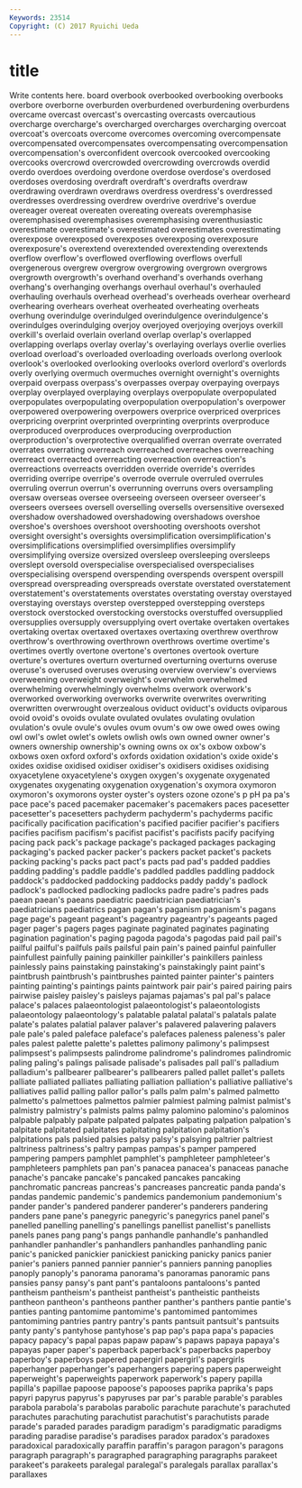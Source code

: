 ```yaml
---
Keywords: 23514 
Copyright: (C) 2017 Ryuichi Ueda
---
```


# title

Write contents here.
board overbook overbooked overbooking
overbooks overbore overborne overburden overburdened overburdening overburdens overcame overcast overcast's
overcasting overcasts overcautious overcharge overcharge's overcharged overcharges overcharging overcoat overcoat's
overcoats overcome overcomes overcoming overcompensate overcompensated overcompensates overcompensating overcompensation overcompensation's
overconfident overcook overcooked overcooking overcooks overcrowd overcrowded overcrowding overcrowds overdid
overdo overdoes overdoing overdone overdose overdose's overdosed overdoses overdosing overdraft
overdraft's overdrafts overdraw overdrawing overdrawn overdraws overdress overdress's overdressed overdresses
overdressing overdrew overdrive overdrive's overdue overeager overeat overeaten overeating overeats
overemphasise overemphasised overemphasises overemphasising overenthusiastic overestimate overestimate's overestimated overestimates overestimating
overexpose overexposed overexposes overexposing overexposure overexposure's overextend overextended overextending overextends
overflow overflow's overflowed overflowing overflows overfull overgenerous overgrew overgrow overgrowing
overgrown overgrows overgrowth overgrowth's overhand overhand's overhands overhang overhang's overhanging
overhangs overhaul overhaul's overhauled overhauling overhauls overhead overhead's overheads overhear
overheard overhearing overhears overheat overheated overheating overheats overhung overindulge overindulged
overindulgence overindulgence's overindulges overindulging overjoy overjoyed overjoying overjoys overkill overkill's
overlaid overlain overland overlap overlap's overlapped overlapping overlaps overlay overlay's
overlaying overlays overlie overlies overload overload's overloaded overloading overloads overlong
overlook overlook's overlooked overlooking overlooks overlord overlord's overlords overly overlying
overmuch overmuches overnight overnight's overnights overpaid overpass overpass's overpasses overpay
overpaying overpays overplay overplayed overplaying overplays overpopulate overpopulated overpopulates overpopulating
overpopulation overpopulation's overpower overpowered overpowering overpowers overprice overpriced overprices overpricing
overprint overprinted overprinting overprints overproduce overproduced overproduces overproducing overproduction overproduction's
overprotective overqualified overran overrate overrated overrates overrating overreach overreached overreaches
overreaching overreact overreacted overreacting overreaction overreaction's overreactions overreacts overridden override
override's overrides overriding overripe overripe's overrode overrule overruled overrules overruling
overrun overrun's overrunning overruns overs oversampling oversaw overseas oversee overseeing
overseen overseer overseer's overseers oversees oversell overselling oversells oversensitive oversexed
overshadow overshadowed overshadowing overshadows overshoe overshoe's overshoes overshoot overshooting overshoots
overshot oversight oversight's oversights oversimplification oversimplification's oversimplifications oversimplified oversimplifies oversimplify
oversimplifying oversize oversized oversleep oversleeping oversleeps overslept oversold overspecialise overspecialised
overspecialises overspecialising overspend overspending overspends overspent overspill overspread overspreading overspreads
overstate overstated overstatement overstatement's overstatements overstates overstating overstay overstayed overstaying
overstays overstep overstepped overstepping oversteps overstock overstocked overstocking overstocks overstuffed
oversupplied oversupplies oversupply oversupplying overt overtake overtaken overtakes overtaking overtax
overtaxed overtaxes overtaxing overthrew overthrow overthrow's overthrowing overthrown overthrows overtime
overtime's overtimes overtly overtone overtone's overtones overtook overture overture's overtures
overturn overturned overturning overturns overuse overuse's overused overuses overusing overview
overview's overviews overweening overweight overweight's overwhelm overwhelmed overwhelming overwhelmingly overwhelms
overwork overwork's overworked overworking overworks overwrite overwrites overwriting overwritten overwrought
overzealous oviduct oviduct's oviducts oviparous ovoid ovoid's ovoids ovulate ovulated
ovulates ovulating ovulation ovulation's ovule ovule's ovules ovum ovum's ow
owe owed owes owing owl owl's owlet owlet's owlets owlish
owls own owned owner owner's owners ownership ownership's owning owns
ox ox's oxbow oxbow's oxbows oxen oxford oxford's oxfords oxidation
oxidation's oxide oxide's oxides oxidise oxidised oxidiser oxidiser's oxidisers oxidises
oxidising oxyacetylene oxyacetylene's oxygen oxygen's oxygenate oxygenated oxygenates oxygenating oxygenation
oxygenation's oxymora oxymoron oxymoron's oxymorons oyster oyster's oysters ozone ozone's
p pH pa pa's pace pace's paced pacemaker pacemaker's pacemakers
paces pacesetter pacesetter's pacesetters pachyderm pachyderm's pachyderms pacific pacifically pacification
pacification's pacified pacifier pacifier's pacifiers pacifies pacifism pacifism's pacifist pacifist's
pacifists pacify pacifying pacing pack pack's package package's packaged packages
packaging packaging's packed packer packer's packers packet packet's packets packing
packing's packs pact pact's pacts pad pad's padded paddies padding
padding's paddle paddle's paddled paddles paddling paddock paddock's paddocked paddocking
paddocks paddy paddy's padlock padlock's padlocked padlocking padlocks padre padre's
padres pads paean paean's paeans paediatric paediatrician paediatrician's paediatricians paediatrics
pagan pagan's paganism paganism's pagans page page's pageant pageant's pageantry
pageantry's pageants paged pager pager's pagers pages paginate paginated paginates
paginating pagination pagination's paging pagoda pagoda's pagodas paid pail pail's
pailful pailful's pailfuls pails pailsful pain pain's pained painful painfuller
painfullest painfully paining painkiller painkiller's painkillers painless painlessly pains painstaking
painstaking's painstakingly paint paint's paintbrush paintbrush's paintbrushes painted painter painter's
painters painting painting's paintings paints paintwork pair pair's paired pairing
pairs pairwise paisley paisley's paisleys pajamas pajamas's pal pal's palace
palace's palaces palaeontologist palaeontologist's palaeontologists palaeontology palaeontology's palatable palatal palatal's
palatals palate palate's palates palatial palaver palaver's palavered palavering palavers
pale pale's paled paleface paleface's palefaces paleness paleness's paler pales
palest palette palette's palettes palimony palimony's palimpsest palimpsest's palimpsests palindrome
palindrome's palindromes palindromic paling paling's palings palisade palisade's palisades pall
pall's palladium palladium's pallbearer pallbearer's pallbearers palled pallet pallet's pallets
palliate palliated palliates palliating palliation palliation's palliative palliative's palliatives pallid
palling pallor pallor's palls palm palm's palmed palmetto palmetto's palmettoes
palmettos palmier palmiest palming palmist palmist's palmistry palmistry's palmists palms
palmy palomino palomino's palominos palpable palpably palpate palpated palpates palpating
palpation palpation's palpitate palpitated palpitates palpitating palpitation palpitation's palpitations pals
palsied palsies palsy palsy's palsying paltrier paltriest paltriness paltriness's paltry
pampas pampas's pamper pampered pampering pampers pamphlet pamphlet's pamphleteer pamphleteer's
pamphleteers pamphlets pan pan's panacea panacea's panaceas panache panache's pancake
pancake's pancaked pancakes pancaking panchromatic pancreas pancreas's pancreases pancreatic panda
panda's pandas pandemic pandemic's pandemics pandemonium pandemonium's pander pander's pandered
panderer panderer's panderers pandering panders pane pane's panegyric panegyric's panegyrics
panel panel's panelled panelling panelling's panellings panellist panellist's panellists panels
panes pang pang's pangs panhandle panhandle's panhandled panhandler panhandler's panhandlers
panhandles panhandling panic panic's panicked panickier panickiest panicking panicky panics
panier panier's paniers panned pannier pannier's panniers panning panoplies panoply
panoply's panorama panorama's panoramas panoramic pans pansies pansy pansy's pant
pant's pantaloons pantaloons's panted pantheism pantheism's pantheist pantheist's pantheistic pantheists
pantheon pantheon's pantheons panther panther's panthers pantie pantie's panties panting
pantomime pantomime's pantomimed pantomimes pantomiming pantries pantry pantry's pants pantsuit
pantsuit's pantsuits panty panty's pantyhose pantyhose's pap pap's papa papa's
papacies papacy papacy's papal papas papaw papaw's papaws papaya papaya's
papayas paper paper's paperback paperback's paperbacks paperboy paperboy's paperboys papered
papergirl papergirl's papergirls paperhanger paperhanger's paperhangers papering papers paperweight paperweight's
paperweights paperwork paperwork's papery papilla papilla's papillae papoose papoose's papooses
paprika paprika's paps papyri papyrus papyrus's papyruses par par's parable
parable's parables parabola parabola's parabolas parabolic parachute parachute's parachuted parachutes
parachuting parachutist parachutist's parachutists parade parade's paraded parades paradigm paradigm's
paradigmatic paradigms parading paradise paradise's paradises paradox paradox's paradoxes paradoxical
paradoxically paraffin paraffin's paragon paragon's paragons paragraph paragraph's paragraphed paragraphing
paragraphs parakeet parakeet's parakeets paralegal paralegal's paralegals parallax parallax's parallaxes
